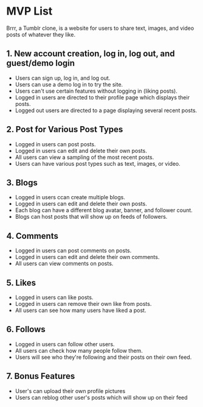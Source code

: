 # MVP List

Brrr, a Tumblr clone, is a website for users to share text, images, and video posts of whatever they like.

## 1. New account creation, log in, log out, and guest/demo login

* Users can sign up, log in, and log out.
* Users can use a demo log in to try the site.
* Users can't use certain features without logging in (liking posts).
* Logged in users are directed to their profile page which displays their posts.
* Logged out users are directed to a page displaying several recent posts.

## 2. Post for Various Post Types

* Logged in users can post posts.
* Logged in users can edit and delete their own posts.
* All users can view a sampling of the most recent posts.
* Users can have various post types such as text, images, or video.

## 3. Blogs
* Logged in users ccan create multiple blogs.
* Logged in users can edit and delete their own posts.
* Each blog can have a different blog avatar, banner, and follower count.
* Blogs can host posts that will show up on feeds of followers.

## 4. Comments

* Logged in users can post comments on posts.
* Logged in users can edit and delete their own comments.
* All users can view comments on posts.

## 5. Likes

* Logged in users can like posts.
* Logged in users can remove their own like from posts.
* All users can see how many users have liked a post.

## 6. Follows

* Logged in users can follow other users.
* All users can check how many people follow them.
* Users will see who they're following and their posts on their own feed.

## 7. Bonus Features
* User's can upload their own profile pictures
* Users can reblog other user's posts which will show up on their feed
